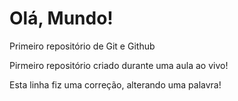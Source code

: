 # Olá, Mundo!
 Primeiro repositório de Git e Github

Pirmeiro repositório criado durante uma aula ao vivo!

Esta linha fiz uma correção, alterando uma palavra!

